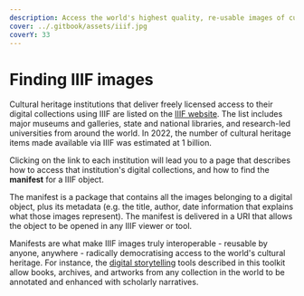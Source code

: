```yaml
---
description: Access the world's highest quality, re-usable images of cultural heritage
cover: ../.gitbook/assets/iiif.jpg
coverY: 33
---
```


# Finding IIIF images

Cultural heritage institutions that deliver freely licensed access to their digital collections using IIIF are listed on the [IIIF website](https://iiif.io/guides/finding\_resources/). The list includes major museums and galleries, state and national libraries, and research-led universities from around the world. In 2022, the number of cultural heritage items made available via IIIF was estimated at 1 billion.

Clicking on the link to each institution will lead you to a page that describes how to access that institution's digital collections, and how to find the **manifest** for a IIIF object.&#x20;

The manifest is a package that contains all the images belonging to a digital object, plus its metadata (e.g. the title, author, date information that explains what those images represent). The manifest is delivered in a URI that allows the object to be opened in any IIIF viewer or tool.

Manifests are what make IIIF images truly interoperable - reusable by anyone, anywhere - radically democratising access to the world's cultural heritage. For instance, the [digital storytelling](../digital-storytelling/) tools described in this toolkit allow books, archives, and artworks from any collection in the world to be annotated and enhanced with scholarly narratives.

